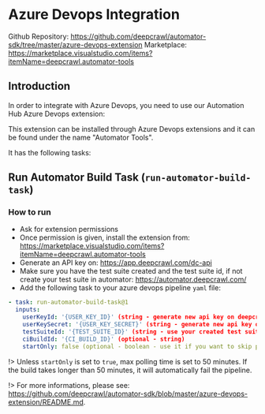 # Azure Devops Integration

Github Repository: https://github.com/deepcrawl/automator-sdk/tree/master/azure-devops-extension
Marketplace: https://marketplace.visualstudio.com/items?itemName=deepcrawl.automator-tools

## Introduction

In order to integrate with Azure Devops, you need to use our Automation Hub Azure Devops extension:

This extension can be installed through Azure Devops extensions and it can be found under the name "Automator Tools".

It has the following tasks:

## Run Automator Build Task (`run-automator-build-task`)

### How to run

- Ask for extension permissions
- Once permission is given, install the extension from: https://marketplace.visualstudio.com/items?itemName=deepcrawl.automator-tools
- Generate an API key on: https://app.deepcrawl.com/dc-api
- Make sure you have the test suite created and the test suite id, if not create your test suite in automator: https://automator.deepcrawl.com/
- Add the following task to your azure devops pipeline `yaml` file:

```yaml
- task: run-automator-build-task@1
  inputs:
    userKeyId: '{USER_KEY_ID}' (string - generate new api key on deepcrawl core app)
    userKeySecret: '{USER_KEY_SECRET}' (string - generate new api key on deepcrawl core app)
    testSuiteId: '{TEST_SUITE_ID}' (string - use your created test suite id)
    ciBuildId: '{CI_BUILD_ID}' (optional - string)
    startOnly: false (optional - boolean - use it if you want to skip polling)
```

!> Unless `startOnly` is set to `true`, max polling time is set to 50 minutes. If the build takes longer than 50 minutes, it will automatically fail the pipeline.

!> For more informations, please see: https://github.com/deepcrawl/automator-sdk/blob/master/azure-devops-extension/README.md.
